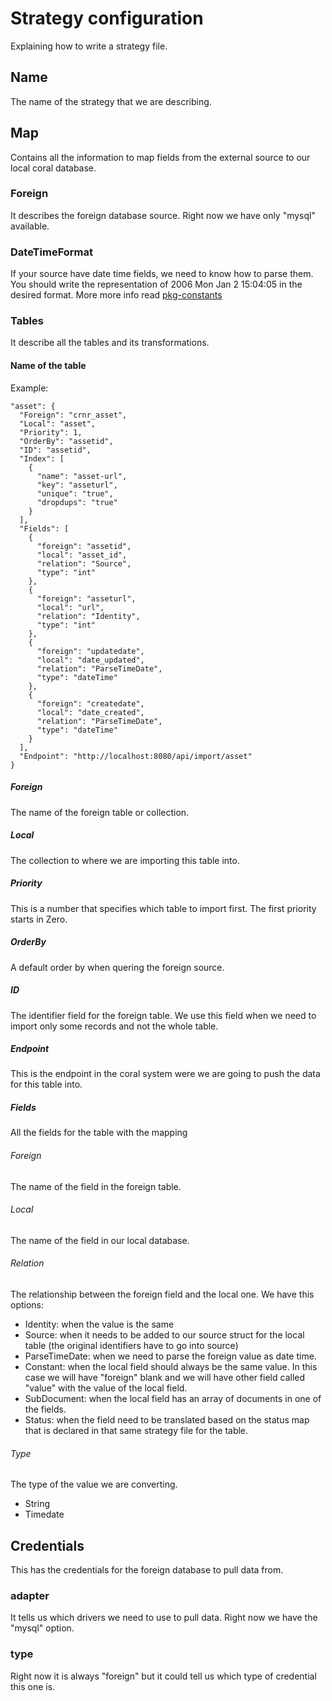 # Strategy configuration

Explaining how to write a strategy file.

## Name

The name of the strategy that we are describing.

## Map

Contains all the information to map fields from the external source to our local coral database.

### Foreign

It describes the foreign database source. Right now we have only "mysql" available.

### DateTimeFormat

If your source have date time fields, we need to know how to parse them. You should write the representation of 2006 Mon Jan 2 15:04:05 in the desired format. More more info read [pkg-constants](https://golang.org/pkg/time/#pkg-constants)

### Tables

It describe all the tables and its transformations.

#### Name of the table

Example:
```
"asset": {
  "Foreign": "crnr_asset",
  "Local": "asset",
  "Priority": 1,
  "OrderBy": "assetid",
  "ID": "assetid",
  "Index": [
    {
      "name": "asset-url",
      "key": "asseturl",
      "unique": "true",
      "dropdups": "true"
    }
  ],
  "Fields": [
    {
      "foreign": "assetid",
      "local": "asset_id",
      "relation": "Source",
      "type": "int"
    },
    {
      "foreign": "asseturl",
      "local": "url",
      "relation": "Identity",
      "type": "int"
    },
    {
      "foreign": "updatedate",
      "local": "date_updated",
      "relation": "ParseTimeDate",
      "type": "dateTime"
    },
    {
      "foreign": "createdate",
      "local": "date_created",
      "relation": "ParseTimeDate",
      "type": "dateTime"
    }
  ],
  "Endpoint": "http://localhost:8080/api/import/asset"
}
```

##### Foreign

The name of the foreign table or collection.

##### Local

The collection to where we are importing this table into.

##### Priority

This is a number that specifies which table to import first. The first priority starts in Zero.

##### OrderBy

A default order by when quering the foreign source.

##### ID

The identifier field for the foreign table. We use this field when we need to import only some records and not the whole table.

##### Endpoint

This is the endpoint in the coral system were we are going to push the data for this table into.

##### Fields

All the fields for the table with the mapping

###### Foreign

The name of the field in the foreign table.

###### Local

The name of the field in our local database.

###### Relation

The relationship between the foreign field and the local one. We have this options:
- Identity: when the value is the same
- Source: when it needs to be added to our source struct for the local table (the original identifiers have to go into source)
- ParseTimeDate: when we need to parse the foreign value as date time.
- Constant: when the local field should always be the same value. In this case we will have "foreign" blank and we will have other field called "value" with the value of the local field.
- SubDocument: when the local field has an array of documents in one of the fields.
- Status: when the field need to be translated based on the status map that is declared in that same strategy file for the table.

###### Type

The type of the value we are converting.

- String
- Timedate

## Credentials

This has the credentials for the foreign database to pull data from.

### adapter

It tells us which drivers we need to use to pull data. Right now we have the "mysql" option.

### type

Right now it is always "foreign" but it could tell us which type of credential this one is.
